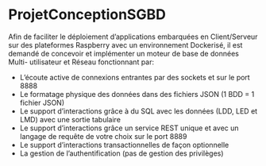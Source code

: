 # ProjetConceptionSGBD

Afin de faciliter le déploiement d’applications embarquées en Client/Serveur sur des plateformes Raspberry avec un environnement Dockerisé, il est demandé de concevoir et implémenter un moteur de base de données Multi- utilisateur et Réseau fonctionnant par:
<br/>
- L’écoute active de connexions entrantes par des sockets et sur le port 8888 <br/>
- Le formatage physique des données dans des fichiers JSON (1 BDD = 1 fichier JSON) <br/>
- Le support d’interactions grâce à du SQL avec les données (LDD, LED et LMD) avec une sortie tabulaire <br/>
- Le support d’interactions grâce un service REST unique et avec un langage de requête de votre choix sur le port 8889 <br/>
- Le support d’interactions transactionnelles de façon optionnelle <br/>
- La gestion de l’authentification (pas de gestion des privilèges) <br/>
